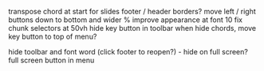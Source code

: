 transpose
chord at start for slides
footer / header borders?
move left / right buttons down to bottom and wider %
improve appearance at font 10
fix chunk selectors at 50vh
hide key button in toolbar when hide chords, move key button to top of menu?

hide toolbar and font word (click footer to reopen?) - hide on full screen?
full screen button in menu
